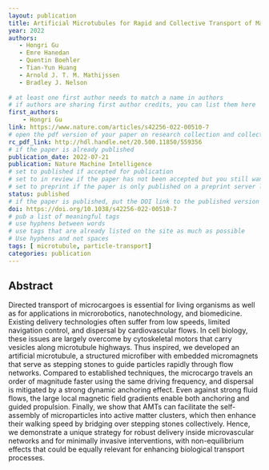 ```yaml
---
layout: publication
title: Artificial Microtubules for Rapid and Collective Transport of Magnetic Microcargoes 
year: 2022 
authors: 
   - Hongri Gu
   - Emre Hanedan
   - Quentin Boehler
   - Tian-Yun Huang
   - Arnold J. T. M. Mathijssen
   - Bradley J. Nelson
   
# at least one first author needs to match a name in authors
# if authors are sharing first author credits, you can list them here
first_authors: 
    - Hongri Gu
link: https://www.nature.com/articles/s42256-022-00510-7
# open the pdf version of your paper on research collection and collect the link there
rc_pdf_link: http://hdl.handle.net/20.500.11850/559356
# if the paper is already published
publication_date: 2022-07-21
publication: Nature Machine Intelligence
# set to published if accepted for publication
# set to in review if the paper has not been accepted but you still want a web presence for it
# set to preprint if the paper is only published on a preprint server like arxiv
status: published
# if the paper is published, put the DOI link to the published version
doi: https://doi.org/10.1038/s42256-022-00510-7
# pub a list of meaningful tags
# use hyphens between words
# use tags that are already listed on the site as much as possible
# Use hyphens and not spaces
tags: [ microtubule, particle-transport]
categories: publication
---
```



## Abstract ##
Directed transport of microcargoes is essential for living organisms as well as for applications in microrobotics, nanotechnology, and biomedicine. Existing delivery technologies often suffer from low speeds, limited navigation control, and dispersal by cardiovascular flows. In cell biology, these issues are largely overcome by cytoskeletal motors that carry vesicles along microtubule highways. Thus inspired, we developed an artificial microtubule, a structured microfiber with embedded micromagnets that serve as stepping stones to guide particles rapidly through flow networks. Compared to established techniques, the microcargo travels an order of magnitude faster using the same driving frequency, and dispersal is mitigated by a strong dynamic anchoring effect. Even against strong fluid flows, the large local magnetic field gradients enable both anchoring and guided propulsion. Finally, we show that AMTs can facilitate the self-assembly of microparticles into active matter clusters, which then enhance their walking speed by bridging over stepping stones collectively. Hence, we demonstrate a unique strategy for robust delivery inside microvascular networks and for minimally invasive interventions, with non-equilibrium effects that could be equally relevant for enhancing biological transport processes.
